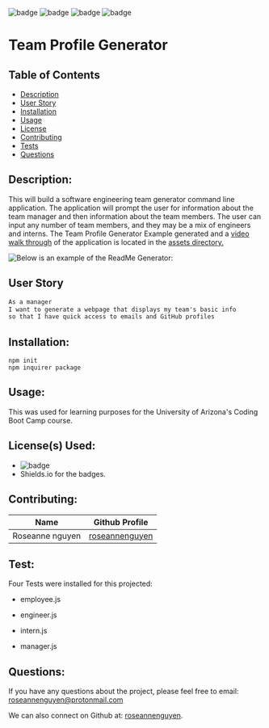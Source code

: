 
  ![badge](https://img.shields.io/badge/license-MIT-informational)   ![badge](https://img.shields.io/github/languages/top/roseannenguyen/10-Team-Profile-Generator) ![badge]( https://img.shields.io/github/last-commit/roseannenguyen/10-Team-Profile-Generator) ![badge](https://img.shields.io/github/languages/count/roseannenguyen/10-Team-Profile-Generator)

# Team Profile Generator

  ## Table of Contents
  - [Description](#description)
  - [User Story](#userstory)
  - [Installation](#installation)
  - [Usage](#usage)
  - [License](#license)
  - [Contributing](#contributing)
  - [Tests](#tests)
  - [Questions](#questions)


  ## Description:
This will build a software engineering team generator command line application. The application will prompt the user for information about the team manager and then information about the team members. The user can input any number of team members, and they may be a mix of engineers and interns. The Team Profile Generator Example generated and a [video walk through](https://drive.google.com/file/d/1I3Dst-5qYHae-3kACWdsvX0ES_Xc4KtP/view) of the application is located in the [assets directory.](https://github.com/roseannenguyen/10-Team-Profile-Generator/tree/main/assets)

![Below is an example of the ReadMe Generator:](./assets/example.gif)

<a name="userstory"></a>
## User Story

```md
As a manager
I want to generate a webpage that displays my team's basic info
so that I have quick access to emails and GitHub profiles
```

 
  ## Installation:
```text
npm init 
npm inquirer package
```

  ## Usage:
 This was used for learning purposes for the University of Arizona's Coding Boot Camp course. 

  ## License(s) Used:
  - ![badge](https://img.shields.io/badge/license-MIT-informational) 
  - Shields.io for the badges.   

  ## Contributing:
| Name | Github Profile|
| ------------- | ------------- |
| Roseanne nguyen  | [roseannenguyen](https://github.com/roseannenguyen)|



  ## Test:

Four Tests were installed for this projected:

  * employee.js

  * engineer.js
  
  * intern.js
  
  * manager.js

  
  ## Questions:
 If you have any questions about the project, please feel free to email: roseannenguyen@protonmail.com

  We can also connect on Github at: [roseannenguyen](https://github.com/roseannenguyen).